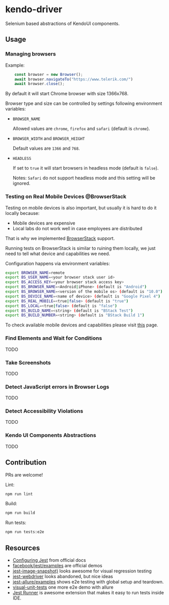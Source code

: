 # kendo-driver

Selenium based abstractions of KendoUI components.

## Usage

### Managing browsers

Example:

```javascript
    const browser = new Browser();    
    await browser.navigateTo("https://www.telerik.com/")
    await browser.close();
```

By default it will start Chrome browser with size 1366x768.

Browser type and size can be controlled by settings following environment variables:

- `BROWSER_NAME`

    Allowed values are `chrome`, `firefox` and `safari` (default is `chrome`).

- `BROWSER_WIDTH` and `BROWSER_HEIGHT`

    Default values are `1366` and `768`.

- `HEADLESS`

    If set to `true` it will start browsers in headless mode (default is `false`).

    Notes: `Safari` do not support headless mode and this setting will be ignored.

### Testing on Real Mobile Devices @BrowserStack

Testing on mobile devices is also important, but usually it is hard to do it locally because:

- Mobile devices are expensive
- Local labs do not work well in case employees are distributed

That is why we implemented [BrowserStack](https://www.browserstack.com/) support.

Running tests on BrowserStack is similar to ruining them locally, we just need to tell what device and capabilities we need.

Configuration happens via environment variables:

```bash
export BROWSER_NAME=remote
export BS_USER_NAME=<your browser stack user id>
export BS_ACCESS_KEY=<your browser stack access key>
export BS_BROWSER_NAME=<Android|iPhone> (default is "Android")
export BS_BROWSER_NAME=<version of the mobile os> (default is "10.0")
export BS_DEVICE_NAME=<name of device> (default is "Google Pixel 4")
export BS_REAL_MOBILE=<true|false> (default is "true")
export BS_LOCAL=<true|false> (default is "false")
export BS_BUILD_NAME=<string> (default is "BStack Test")
export BS_BUILD_NUMBER=<string> (default is "BStack Build 1")
```

To check available mobile devices and capabilities please visit [this](https://www.browserstack.com/automate/capabilities) page.

### Find Elements and Wait for Conditions

TODO

### Take Screenshots

TODO

### Detect JavaScript errors in Browser Logs

TODO

### Detect Accessibility Violations

TODO

### Kendo UI Components Abstractions

TODO

## Contribution

PRs are welcome!

Lint:

```bash
npm run lint
```

Build:

```bash
npm run build
```

Run tests:

```bash
npm run tests:e2e
```

## Resources

- [Configuring Jest](https://jestjs.io/docs/en/configuration) from official docs
- [facebook/jest/examples](https://github.com/facebook/jest/tree/master/examples) are official demos
- [jest-image-snapshot)](https://github.com/americanexpress/jest-image-snapshot) looks awesome for visual regression testing
- [jest-webdriver](https://github.com/alexeyraspopov/jest-webdriver) looks abandoned, but nice ideas
- [jest-allure/examples](https://github.com/zaqqaz/jest-allure/tree/master/examples) shows e2e testing with global setup and teardown.
- [visual-unit-tests](https://github.com/zaqqaz/visual-unit-tests) one more e2e demo with allure
- [Jest Runner](https://marketplace.visualstudio.com/items?itemName=firsttris.vscode-jest-runner) is awesome extension that makes it easy to run tests inside IDE.

